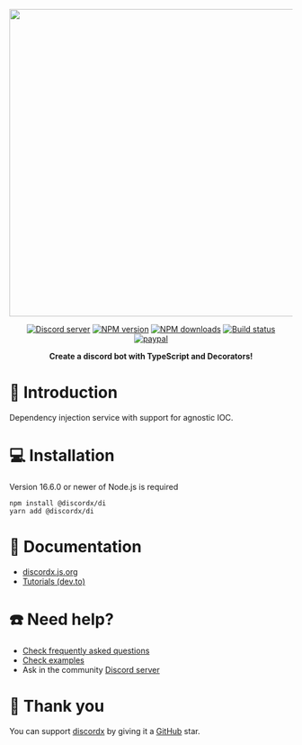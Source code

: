 <div>
  <p align="center">
    <a href="https://discordx.js.org" target="_blank" rel="nofollow">
      <img src="https://discordx.js.org/discordx.svg" width="546" />
    </a>
  </p>
  <div align="center" class="badge-container">
    <a href="https://discordx.js.org/discord"
      ><img
        src="https://img.shields.io/discord/874802018361950248?color=5865F2&logo=discord&logoColor=white"
        alt="Discord server"
    /></a>
    <a href="https://www.npmjs.com/package/@discordx/di"
      ><img
        src="https://img.shields.io/npm/v/@discordx/di.svg?maxAge=3600"
        alt="NPM version"
    /></a>
    <a href="https://www.npmjs.com/package/@discordx/di"
      ><img
        src="https://img.shields.io/npm/dt/@discordx/di.svg?maxAge=3600"
        alt="NPM downloads"
    /></a>
    <a href="https://github.com/discordx-ts/discordx/actions"
      ><img
        src="https://github.com/discordx-ts/discordx/workflows/Build/badge.svg"
        alt="Build status"
    /></a>
    <a href="https://www.paypal.me/vijayxmeena"
      ><img
        src="https://img.shields.io/badge/donate-paypal-F96854.svg"
        alt="paypal"
    /></a>
  </div>
  <p align="center">
    <b> Create a discord bot with TypeScript and Decorators! </b>
  </p>
</div>

# 📖 Introduction

Dependency injection service with support for agnostic IOC.

# 💻 Installation

Version 16.6.0 or newer of Node.js is required

```
npm install @discordx/di
yarn add @discordx/di
```

# 📜 Documentation

- [discordx.js.org](https://discordx.js.org)
- [Tutorials (dev.to)](https://dev.to/oceanroleplay/series/14317)

# ☎️ Need help?

- [Check frequently asked questions](https://discordx.js.org/docs/faq)
- [Check examples](https://github.com/discordx-ts/discordx/tree/main/packages/discordx/examples)
- Ask in the community [Discord server](https://discordx.js.org/discord)

# 💖 Thank you

You can support [discordx](https://www.npmjs.com/package/discordx) by giving it a [GitHub](https://github.com/discordx-ts/discordx) star.
